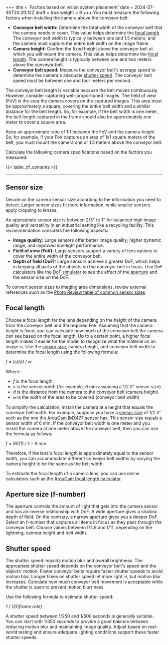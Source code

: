 +++
title = 'Factors based on vision system placement'
date = 2024-07-30T20:20:12Z
draft = true
weight = 9
+++
You must measure the following factors when installing the camera above the conveyor belt:

-  **Conveyor belt width:** Determine the total width of the conveyor belt that the camera needs to cover. This value helps determine the [focal length](#focal-length). The conveyor belt width is typically between one and 1.5 meters, and the camera must capture the entire belt width on the image frame.
-  **Camera height:** Confirm the fixed height above the conveyor belt at which you will mount the camera. This value helps determine the [focal length](#focal-length). The camera height is typically between one and two meters above the conveyor belt.
-  **Conveyor belt speed:** Measure the conveyor belt's average speed to determine the camera's adequate [shutter speed](#shutter-speed). The conveyor belt speed must be between one and four meters per second.

The conveyor belt length is variable because the belt moves continuously. However, consider capturing well-proportioned images. The field of view (FoV) is the area the camera covers on the captured images. This area must be approximately a square, covering the entire belt width and a similar distance for the belt length. So, for example, if the belt width is one meter, the belt length captured in the frame should also be approximately one meter to cover a square area.

Keep an approximate ratio of 1:1 between the FoV and the camera height. So, for example, if your FoV captures an area of 1x1 square meters of the belt, you must mount the camera one or 1.5 meters above the conveyor belt.

Calculate the following camera specifications based on the factors you measured:

{{< table_of_contents >}}

---

## Sensor size

Decide on the camera sensor size according to the information you need to detect. Larger sensor sizes fit more information, while smaller sensors apply cropping to lenses.

An appropriate sensor size is between 2/3" to 1" for balanced high image quality and versatility in an industrial setting like a recycling facility. This recommendation considers the following aspects:  

-  **Image quality:** Large sensors offer better image quality, higher dynamic range, and improved low-light performance.
-  **Field of view (FoV):** Large sensors support a variety of lens options to cover the entire width of the conveyor belt.
-  **Depth of field (DoF):** Large sensors achieve a greater DoF, which helps in keeping all parts of the objects on the conveyor belt in focus. Use DoF calculators like the [DoF simulator](https://dofsimulator.net/en/) to see the effect of the [aperture](#aperture-size-f-number) and the sensor size on the DoF. 

To convert sensor sizes to imaging area dimensions, review external references such as the [Photo Review table of common sensor sizes](https://www.photoreview.com.au/tips/buying/unravelling-sensor-sizes/).

## Focal length

Choose a focal length for the lens depending on the height of the camera from the conveyor belt and the required FoV. Assuming that the camera height is fixed, you can calculate how much of the conveyor belt the camera can see based on the focal length. Up to a certain point, a higher focal length makes it easier for the model to recognize what the material on an image is. Use the [sensor size](#sensor-size), camera height, and conveyor belt width to determine the focal length using the following formula:  

_f = (s)(d) / 𝑤_
  
Where:

-  _f_ is the focal length
-  _s_ is the sensor width (for example, 6 mm assuming a 1/2.3" sensor size)
-  _d_ is the distance from the camera to the conveyor belt (camera height)
-  _𝑤_ is the width of the area to be covered (conveyor belt width)

To simplify the calculation, install the camera at a height that equals the conveyor belt width. For example, suppose you have a [sensor size](#sensor-size) of 1/2.3″ such as the one the [ArduCam IMX477 sensor](https://www.arducam.com/product/b0242-arducam-imx477-hq-camera/) has. This sensor size equals a sensor width of 6 mm. If the conveyor belt width is one meter and you install the camera at one meter above the conveyor belt, then you can use the formula as follows:

_f = (6)(1) / 1 = 6 mm_

Therefore, if the lens's focal length is approximately equal to the sensor width, you can accommodate different conveyor belt widths by varying the camera height to be the same as the belt width.

To estimate the focal length of a camera lens, you can use online calculators such as the [ArduCam focal length calculator](https://www.arducam.com/focal-length-calculator/).

## Aperture size (f-number)

The aperture controls the amount of light that gets into the camera sensor and has an inverse relationship with DoF. A wide aperture gives a shallow depth of field. On the contrary, a narrow aperture gives you a deeper DoF. Select an f-number that captures all items in focus as they pass through the conveyor belt. Choose values between f/2.8 and f/11, depending on the lightning, camera height and belt width.

## Shutter speed

The shutter speed impacts motion blur and overall brightness. The appropriate shutter speed depends on the conveyor belt's speed and the objects' motion. Faster conveyor belts require faster shutter speeds to avoid motion blur. Longer times on shutter speed let more light in, but motion blur increases. Calculate how much conveyor belt movement is acceptable while the shutter is open to prevent motion blurriness.

Use the following formula to estimate shutter speed:

_1 / (2)(frame rate)_

A shutter speed between 1/250 and 1/500 seconds is generally suitable. You can start with  1/350 seconds to provide a good balance between reducing motion blur and maintaining image quality. Adjust based on real-world testing and ensure adequate lighting conditions support these faster shutter speeds.